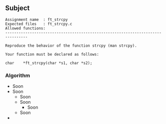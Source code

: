 ## Subject

```
Assignment name  : ft_strcpy
Expected files   : ft_strcpy.c
Allowed functions:
--------------------------------------------------------------------------------

Reproduce the behavior of the function strcpy (man strcpy).

Your function must be declared as follows:

char    *ft_strcpy(char *s1, char *s2);
```

### Algorithm

- Soon
- Soon
	- Soon
	- Soon
		- Soon
	- Soon
-
